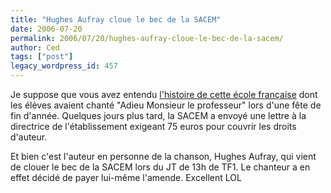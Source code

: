 ```yaml
---
title: "Hughes Aufray cloue le bec de la SACEM"
date: 2006-07-20
permalink: 2006/07/20/hughes-aufray-cloue-le-bec-de-la-sacem/
author: Ced
tags: ["post"]
legacy_wordpress_id: 457
---
```


Je suppose que vous avez entendu <a href="http://www.pcinpact.com/actu/news/30094-Sacem-75-une-chanson-a-lecole-quid-apres-la-.htm" hreflang="fr">l'histoire de cette école française</a> dont les élèves avaient chanté "Adieu Monsieur le professeur" lors d'une fête de fin d'année. Quelques jours plus tard, la SACEM a envoyé une lettre à la directrice de l'établissement exigeant 75 euros pour couvrir les droits d'auteur.

Et bien c'est l'auteur en personne de la chanson, Hughes Aufray, qui vient de clouer le bec de la SACEM lors du JT de 13h de TF1. Le chanteur a en effet décidé de payer lui-même l'amende. Excellent LOL

<!-- excerpt -->
